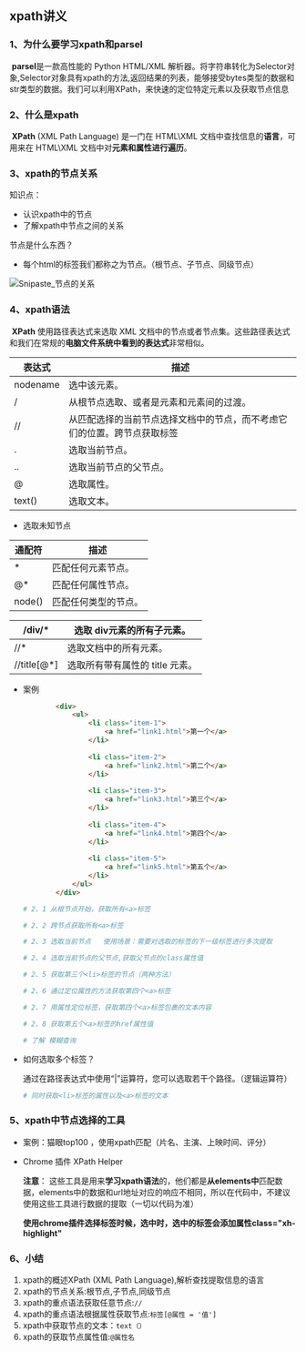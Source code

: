 ## xpath讲义

### 1、为什么要学习xpath和parsel

​		**parsel**是一款高性能的 Python HTML/XML 解析器。将字符串转化为Selector对象,Selector对象具有xpath的方法,返回结果的列表，能够接受bytes类型的数据和str类型的数据。我们可以利用XPath，来快速的定位特定元素以及获取节点信息



### 2、什么是xpath

​		**XPath** (XML Path Language) 是一门在 HTML\XML 文档中查找信息的**语言**，可用来在 HTML\XML 文档中对**元素和属性进行遍历**。



### 3、xpath的节点关系

知识点：

- 认识xpath中的节点
- 了解xpath中节点之间的关系



节点是什么东西？

* 每个html的标签我们都称之为节点。（根节点、子节点、同级节点）

![Snipaste_节点的关系](Snipaste_节点的关系.png)



### 4、xpath语法

​		**XPath** 使用路径表达式来选取 XML 文档中的节点或者节点集。这些路径表达式和我们在常规的**电脑文件系统中看到的表达式**非常相似。

| 表达式   | 描述                                                         |
| -------- | ------------------------------------------------------------ |
| nodename | 选中该元素。                                                 |
| /        | 从根节点选取、或者是元素和元素间的过渡。                     |
| //       | 从匹配选择的当前节点选择文档中的节点，而不考虑它们的位置。跨节点获取标签 |
| .        | 选取当前节点。                                               |
| ..       | 选取当前节点的父节点。                                       |
| @        | 选取属性。                                                   |
| text()   | 选取文本。                                                   |

* 选取未知节点

| 通配符 | 描述                 |
| ------ | -------------------- |
| *      | 匹配任何元素节点。   |
| @*     | 匹配任何属性节点。   |
| node() | 匹配任何类型的节点。 |

| /div/*      | 选取 div元素的所有子元素。      |
| ----------- | ------------------------------- |
| //*         | 选取文档中的所有元素。          |
| //title[@*] | 选取所有带有属性的 title 元素。 |

* 案例

  ~~~html
          <div> 
              <ul> 
                  <li class="item-1">
                      <a href="link1.html">第一个</a>
                  </li> 
                  
                  <li class="item-2">
                      <a href="link2.html">第二个</a>
                  </li> 
                  
                  <li class="item-3">
                      <a href="link3.html">第三个</a>
                  </li> 
                  
                  <li class="item-4">
                      <a href="link4.html">第四个</a>
                  </li> 
                  
                  <li class="item-5">
                      <a href="link5.html">第五个</a> 
                  </li>
              </ul>
          </div>
  ~~~
  
  ~~~python
  # 2、1 从根节点开始，获取所有<a>标签
  
  # 2、2 跨节点获取所有<a>标签
  
  # 2、3 选取当前节点   使用场景：需要对选取的标签的下一级标签进行多次提取
  
  # 2、4 选取当前节点的父节点,获取父节点的class属性值
  
  # 2、5 获取第三个<li>标签的节点（两种方法）
  
  # 2、6 通过定位属性的方法获取第四个<a>标签
  
  # 2、7 用属性定位标签，获取第四个<a>标签包裹的文本内容
  
  # 2、8 获取第五个<a>标签的href属性值
  
  # 了解 模糊查询
  ~~~

* 如何选取多个标签？

  通过在路径表达式中使用“|”运算符，您可以选取若干个路径。（逻辑运算符）

  ~~~python
  # 同时获取<li>标签的属性以及<a>标签的文本
  ~~~

### 5、xpath中节点选择的工具

* 案例：猫眼top100 ，使用xpath匹配（片名、主演、上映时间、评分）

* Chrome 插件 XPath Helper

  **注意**： 这些工具是用来**学习xpath语法**的，他们都是**从elements中**匹配数据，elements中的数据和url地址对应的响应不相同，所以在代码中，不建议使用这些工具进行数据的提取（一切以代码为准）

  **使用chrome插件选择标签时候，选中时，选中的标签会添加属性class="xh-highlight"**

### 6、小结

1. xpath的概述XPath (XML Path Language),解析查找提取信息的语言
2. xpath的节点关系:根节点,子节点,同级节点
3. xpath的重点语法获取任意节点:`//`
4. xpath的重点语法根据属性获取节点:`标签[@属性 = '值']`
5. xpath中获取节点的文本：`text（）`
6. xpath的获取节点属性值:`@属性名`